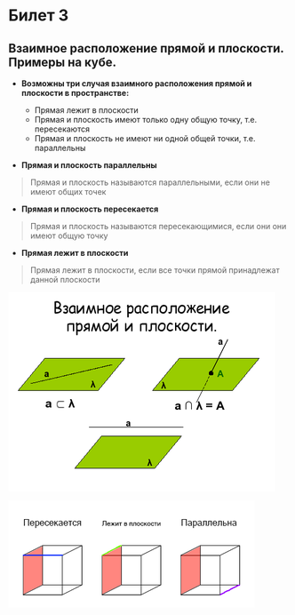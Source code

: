 # Билет 3

## Взаимное расположение прямой и плоскости. Примеры на кубе.

- **Возможны три случая взаимного расположения прямой и плоскости в пространстве:**
 
    - Прямая лежит в плоскости  
    - Прямая и плоскость имеют только одну общую точку, т.е. пересекаются 
    - Прямая и плоскость не имеют ни одной общей точки, т.е. параллельны
 
 - **Прямая и плоскость параллельны**
 > Прямая и плоскость называются параллельными, если они не имеют общих точек
 
 - **Прямая и плоскость пересекается**
 > Прямая и плоскость называются пересекающимися, если они они имеют общую точку
 
 - **Прямая лежит в плоскости**
 
 > Прямая лежит в плоскости, если все точки прямой принадлежат данной плоскости
 
 ![Плоскости](/Math/Геометрия/Картинки/3.1.png)
 
 ![Плоскости](/Math/Геометрия/Картинки/3.2.png)
